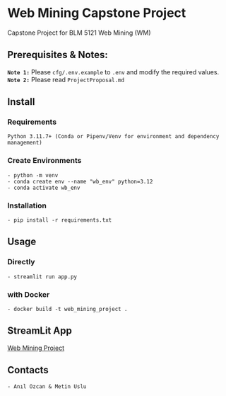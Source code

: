 # Web Mining Capstone Project
Capstone Project for BLM 5121 Web Mining (WM)

## Prerequisites & Notes:
**`Note 1:`** Please `cfg/.env.example` to `.env` and modify the required values.  
**`Note 2:`** Please read `ProjectProposal.md`

## Install

### Requirements
    Python 3.11.7+ (Conda or Pipenv/Venv for environment and dependency management)

### Create Environments
    - python -m venv 
    - conda create env --name "wb_env" python=3.12
    - conda activate wb_env

### Installation
    - pip install -r requirements.txt

## Usage

### Directly
    - streamlit run app.py

### with Docker
    - docker build -t web_mining_project .

## StreamLit App
[Web Mining Project](https://web-mining-project.streamlit.app/)

## Contacts
    - Anıl Özcan & Metin Uslu
